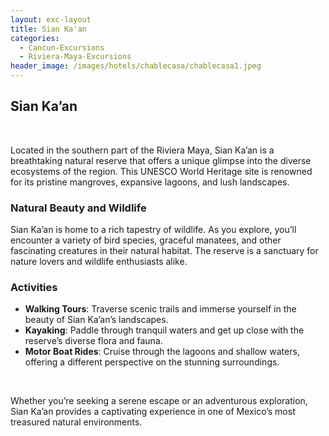 ```yaml
---
layout: exc-layout
title: Sian Ka'an
categories:
  - Cancun-Excursions
  - Riviera-Maya-Excursions
header_image: /images/hotels/chablecasa/chablecasa1.jpeg
---
```

## Sian Ka’an

&nbsp;

Located in the southern part of the Riviera Maya, Sian Ka’an is a breathtaking natural reserve that offers a unique glimpse into the diverse ecosystems of the region. This UNESCO World Heritage site is renowned for its pristine mangroves, expansive lagoons, and lush landscapes.

### Natural Beauty and Wildlife

Sian Ka’an is home to a rich tapestry of wildlife. As you explore, you’ll encounter a variety of bird species, graceful manatees, and other fascinating creatures in their natural habitat. The reserve is a sanctuary for nature lovers and wildlife enthusiasts alike.

### Activities

- **Walking Tours**: Traverse scenic trails and immerse yourself in the beauty of Sian Ka’an’s landscapes.
- **Kayaking**: Paddle through tranquil waters and get up close with the reserve’s diverse flora and fauna.
- **Motor Boat Rides**: Cruise through the lagoons and shallow waters, offering a different perspective on the stunning surroundings.

&nbsp;

Whether you’re seeking a serene escape or an adventurous exploration, Sian Ka’an provides a captivating experience in one of Mexico’s most treasured natural environments.
